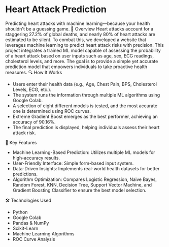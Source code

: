 # Heart Attack Prediction


Predicting heart attacks with machine learning—because your health shouldn't be a guessing game.
📌 Overview
Heart attacks account for a staggering 27.2% of global deaths, and nearly 80% of heart attacks are estimated to be silent. To combat this, we developed a website that leverages machine learning to predict heart attack risks with precision.
This project integrates a trained ML model capable of assessing the probability of a heart attack based on user inputs such as age, sex, ECG readings, cholesterol levels, and more. The goal is to provide a simple yet accurate prediction model that empowers individuals to take proactive health measures.
🔍 How It Works
- Users enter their health data (e.g., Age, Chest Pain, BPS, Cholesterol Levels, ECG, etc.).
- The system runs the information through multiple ML algorithms using Google Colab.
- A selection of eight different models is tested, and the most accurate one is determined using ROC curves.
- Extreme Gradient Boost emerges as the best performer, achieving an accuracy of 90.16%.
- The final prediction is displayed, helping individuals assess their heart attack risk.

🚀 Key Features
- Machine Learning-Based Prediction: Utilizes multiple ML models for high-accuracy results.
- User-Friendly Interface: Simple form-based input system.
- Data-Driven Insights: Implements real-world health datasets for better predictions.
- Algorithm Optimization: Compares Logistic Regression, Naive Bayes, Random Forest, KNN, Decision Tree, Support Vector Machine, and Gradient Boosting Classifier to ensure the best model selection.


🛠 Technologies Used
- Python
- Google Colab
- Pandas & NumPy
- Scikit-Learn
- Machine Learning Algorithms
- ROC Curve Analysis


